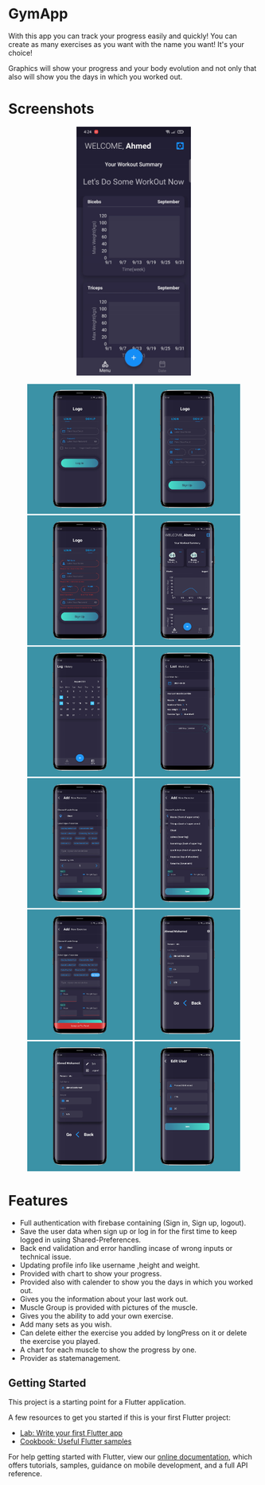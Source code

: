 # GymApp
With this app you can track your progress easily and quickly!
You can create as many exercises as you want with the name you want!
It's your choice!

Graphics will show your progress and your body evolution and not only that 
also will show you the days in which you worked out.

# Screenshots

<p align="center"><img src='gymPics/gymGif.gif'height="500"/></p>
<p align="center">
  <img src='gymPics/gym1.png'width="42%"/> 
  <img src='gymPics/gym2.png'width="42%"/> 
  <img src='gymPics/gym3.png'width="42%"/> 
  <img src='gymPics/gym4.png'width="42%"/> 
  <img src='gymPics/gym5.png'width="42%"/> 
  <img src='gymPics/gym6.png'width="42%"/> 
  <img src='gymPics/gym7.png'width="42%"/> 
  <img src='gymPics/gym8.png'width="42%"/> 
  <img src='gymPics/gym9.png'width="42%"/> 
  <img src='gymPics/gym10.png'width="42%"/> 
  <img src='gymPics/gym11.png'width="42%"/> 
  <img src='gymPics/gym12.png'width="42%"/>  
</p>

# Features
- Full authentication with firebase containing (Sign in, Sign up, logout).
- Save the user data when sign up or log in for the first time to keep logged in using Shared-Preferences.
- Back end validation and error handling incase of wrong inputs or technical issue.
- Updating profile info like username ,height and weight.
- Provided with chart to show your progress.
- Provided also with calender to show you the days in which you worked out.
- Gives you the information about your last work out.
- Muscle Group is provided with pictures of the muscle.
- Gives you the ability to add your own exercise.
- Add many sets as you wish.
- Can delete either the exercise you added by longPress on it or delete the exercise you played.
- A chart for each muscle to show the progress by one.
- Provider as statemanagement.

## Getting Started

This project is a starting point for a Flutter application.

A few resources to get you started if this is your first Flutter project:

- [Lab: Write your first Flutter app](https://flutter.dev/docs/get-started/codelab)
- [Cookbook: Useful Flutter samples](https://flutter.dev/docs/cookbook)

For help getting started with Flutter, view our
[online documentation](https://flutter.dev/docs), which offers tutorials,
samples, guidance on mobile development, and a full API reference.
